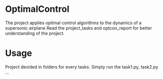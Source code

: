 # OptimalControl
The project applies optimal control algorithms to the dynamics of a supersonic airplane 
Read the project_tasks and optcon_report for better understanding of the project.

# Usage
Project devided in folders for every tasks. Simply run the task1.py, task2.py ... 


